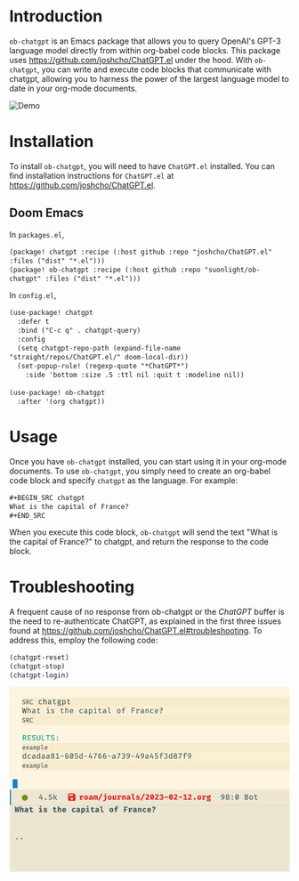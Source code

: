 # Introduction

`ob-chatgpt` is an Emacs package that allows you to query OpenAI's GPT-3 language model directly from within org-babel code blocks. This package uses https://github.com/joshcho/ChatGPT.el under the hood. With `ob-chatgpt`, you can write and execute code blocks that communicate with chatgpt, allowing you to harness the power of the largest language model to date in your org-mode documents.

![Demo](http://g.recordit.co/dTORu7nQty.gif)

# Installation

To install `ob-chatgpt`, you will need to have `ChatGPT.el` installed. You can find installation instructions for `ChatGPT.el` at https://github.com/joshcho/ChatGPT.el.

## Doom Emacs

In `packages.el`,

``` emacs-lisp
(package! chatgpt :recipe (:host github :repo "joshcho/ChatGPT.el" :files ("dist" "*.el")))
(package! ob-chatgpt :recipe (:host github :repo "suonlight/ob-chatgpt" :files ("dist" "*.el")))
```

In `config.el`,

``` emacs-lisp
(use-package! chatgpt
  :defer t
  :bind ("C-c q" . chatgpt-query)
  :config
  (setq chatgpt-repo-path (expand-file-name "straight/repos/ChatGPT.el/" doom-local-dir))
  (set-popup-rule! (regexp-quote "*ChatGPT*")
    :side 'bottom :size .5 :ttl nil :quit t :modeline nil))

(use-package! ob-chatgpt
  :after '(org chatgpt))
```

# Usage

Once you have `ob-chatgpt` installed, you can start using it in your org-mode documents. To use `ob-chatgpt`, you simply need to create an org-babel code block and specify `chatgpt` as the language. For example:

```
#+BEGIN_SRC chatgpt
What is the capital of France?
#+END_SRC
```

When you execute this code block, `ob-chatgpt` will send the text "What is the capital of France?" to chatgpt, and return the response to the code block.

# Troubleshooting

A frequent cause of no response from ob-chatgpt or the *ChatGPT* buffer is the need to re-authenticate ChatGPT, as explained in the first three issues found at https://github.com/joshcho/ChatGPT.el#troubleshooting. To address this, employ the following code:

``` emacs-lisp
(chatgpt-reset)
(chatgpt-stop)
(chatgpt-login)
```

![Restart Screenshot](./screenshots/restart_chatgpt.png)
